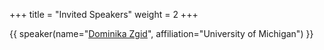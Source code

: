 +++
title = "Invited Speakers"
weight = 2
+++

<!---
To modify the speaker photo: 
1. add the picture into the `speaker-photos` folder; 
2. add `photo="speaker-photos/<file-name>"` to the shortcode call.
-->


{{ speaker(name="[Dominika Zgid](https://lsa.umich.edu/chem/people/faculty/zgid.html)", affiliation="University of Michigan") }}

